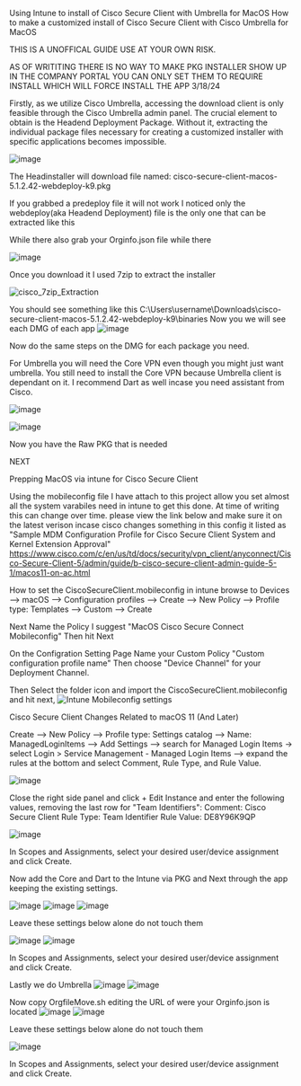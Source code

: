 Using Intune to install of Cisco Secure Client with Umbrella for MacOS
How to make a customized install of Cisco Secure Client with Cisco Umbrella for MacOS

THIS IS A UNOFFICAL GUIDE USE AT YOUR OWN RISK.

AS OF WRITITING THERE IS NO WAY TO MAKE PKG INSTALLER SHOW UP IN THE COMPANY PORTAL YOU CAN ONLY SET THEM TO REQUIRE INSTALL WHICH WILL FORCE INSTALL THE APP 3/18/24

Firstly, as we utilize Cisco Umbrella, accessing the download client is only feasible through the Cisco Umbrella admin panel. The crucial element to obtain is the Headend Deployment Package. Without it, extracting the individual package files necessary for creating a customized installer with specific applications becomes impossible.

![image](https://github.com/darossi87/intune/assets/45303117/9f8464a4-f2e6-493a-b660-a68879a28833)

The Headinstaller will download file named: cisco-secure-client-macos-5.1.2.42-webdeploy-k9.pkg

If you grabbed a predeploy file it will not work I noticed only the webdeploy(aka Headend Deployment) file is the only one that can be extracted like this

While there also grab your Orginfo.json file while there

![image](https://github.com/darossi87/intune/assets/45303117/37a2a85a-4100-41c2-9f60-799386013ca5)


Once you download it I used 7zip to extract the installer

![cisco_7zip_Extraction](https://github.com/darossi87/intune/assets/45303117/b71d73d8-6488-4653-9188-772c48d29796)

You should see something like this
C:\Users\username\Downloads\cisco-secure-client-macos-5.1.2.42-webdeploy-k9\binaries
Now you we will see each DMG of each app
![image](https://github.com/darossi87/intune/assets/45303117/c72ab80c-c19c-4549-b1fd-449d154e2b35)

Now do the same steps on the DMG for each package you need.

For Umbrella you will need the Core VPN even though you might just want umbrella. You still need to install the Core VPN because Umbrella client is dependant on it. I recommend Dart as well incase you need assistant from Cisco.

![image](https://github.com/darossi87/intune/assets/45303117/d54256be-74e9-4ca6-a7c8-6867bc1ab5b0)

![image](https://github.com/darossi87/intune/assets/45303117/1b597379-abd1-49e6-8881-dcdaa87f5b48)

Now you have the Raw PKG that is needed

NEXT

Prepping MacOS via intune for Cisco Secure Client

Using the mobileconfig file I have attach to this project allow you set almost all the system varabiles need in intune to get this done. At time of writing this can change over time. 
please view the link below and make sure it on the latest verison incase cisco changes something in this config it listed as "Sample MDM Configuration Profile for Cisco Secure Client System and Kernel Extension Approval"
https://www.cisco.com/c/en/us/td/docs/security/vpn_client/anyconnect/Cisco-Secure-Client-5/admin/guide/b-cisco-secure-client-admin-guide-5-1/macos11-on-ac.html

How to set the CiscoSecureClient.mobileconfig in intune
browse to Devices --> macOS --> Configuration profiles --> Create --> New Policy --> Profile type: Templates --> Custom --> Create

Next Name the Policy I suggest "MacOS Cisco Secure Connect Mobileconfig" Then hit Next

On the Configration Setting Page Name your Custom Policy "Custom configuration profile name" Then choose "Device Channel" for your Deployment Channel.

Then Select the folder icon and import the CiscoSecureClient.mobileconfig and hit next, 
![Intune Mobileconfig settings](https://github.com/darossi87/intune/assets/45303117/26148586-aed9-4a39-ba3f-f3385e41c48a)



Cisco Secure Client Changes Related to macOS 11 (And Later)

Create --> New Policy --> Profile type: Settings catalog -->
Name: ManagedLoginItems --> Add Settings --> search for Managed Login Items -> select Login > Service Management - Managed Login Items --> expand the rules at the bottom and select Comment, Rule Type, and Rule Value. 

![image](https://github.com/darossi87/intune/assets/45303117/6c0c9d03-e108-4451-bbc9-f58307eab2c9)

Close the right side panel and click + Edit Instance and enter the following values, removing the last row for "Team Identifiers":
Comment: Cisco Secure Client
Rule Type: Team Identifier
Rule Value: DE8Y96K9QP

![image](https://github.com/darossi87/intune/assets/45303117/5f45b827-9240-47f1-ae87-67be7b2d78c6)


In Scopes and Assignments, select your desired user/device assignment and click Create. 

Now add the Core and Dart to the Intune via PKG and Next through the app keeping the existing settings.

![image](https://github.com/darossi87/intune/assets/45303117/016a52bf-a3ab-451c-8e72-95bb81ba6383)
![image](https://github.com/darossi87/intune/assets/45303117/e4d3fd5e-7e48-42e7-b955-9628afec36b1)
![image](https://github.com/darossi87/intune/assets/45303117/faffc7cf-9f01-439b-bd9b-7aadc1cf9a9b)

Leave these settings below alone do not touch them

![image](https://github.com/darossi87/intune/assets/45303117/8b53b2a2-481e-4b4b-81ef-cf8b50d3c7fb)
![image](https://github.com/darossi87/intune/assets/45303117/4703c1b3-1d18-4f1c-8421-4533d9591976)

In Scopes and Assignments, select your desired user/device assignment and click Create. 

Lastly we do Umbrella
![image](https://github.com/darossi87/intune/assets/45303117/016a52bf-a3ab-451c-8e72-95bb81ba6383)
![image](https://github.com/darossi87/intune/assets/45303117/42404266-23a3-41fa-8bb7-fbe2d568f6f9)

Now copy OrgfileMove.sh editing the URL of were your Orginfo.json is located
![image](https://github.com/darossi87/intune/assets/45303117/b54474ff-ed55-4f48-948b-192cabcfd7ec)
![image](https://github.com/darossi87/intune/assets/45303117/8b53b2a2-481e-4b4b-81ef-cf8b50d3c7fb)

Leave these settings below alone do not touch them

![image](https://github.com/darossi87/intune/assets/45303117/78439863-4dc1-4d6c-b446-e1510066bf0f)

In Scopes and Assignments, select your desired user/device assignment and click Create. 
